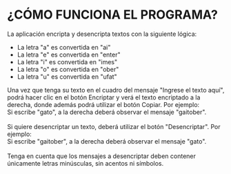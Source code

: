 <h1>¿CÓMO FUNCIONA EL PROGRAMA?</h1>
  
  <p>La aplicación encripta y desencripta textos con la siguiente lógica:
    <ul>
      <li>La letra "a" es convertida en "ai"</li>
      <li>La letra "e" es convertida en "enter"</li>
      <li>La letra "i" es convertida en "imes"</li>
      <li>La letra "o" es convertida en "ober"</li>
      <li>La letra "u" es convertida en "ufat"</li>
    </ul>
    Una vez que tenga su texto en el cuadro del mensaje "Ingrese el texto aquí", podrá hacer clic en el botón Encriptar y verá el texto encriptado a la derecha, donde además
    podrá utilizar el botón Copiar.
    Por ejemplo:
    <br>
    Si escribe "gato", a la derecha deberá observar el mensaje "gaitober".
    <br>
    <br>
    Si quiere desencriptar un texto, deberá utilizar el botón "Desencriptar". Por ejemplo:
    <br>
    Si escribe "gaitober", a la derecha deberá observar el mensaje "gato".
    <br>
    <br>
    Tenga en cuenta que los mensajes a desencriptar deben contener únicamente letras minúsculas, sin acentos ni símbolos.

  </p>
